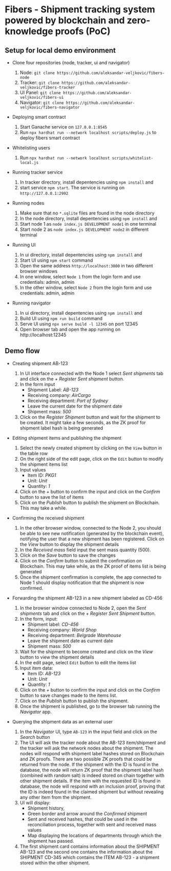 
# Fibers - Shipment tracking system powered by blockchain and zero-knowledge proofs (PoC)

## Setup for local demo environment
- Clone four repositories (node, tracker, ui and navigator)
	1. Node:  `git clone https://github.com/aleksandar-veljkovic/fibers-node`
	2. Tracker:  `git clone https://github.com/aleksandar-veljkovic/fibers-tracker`
	3. UI Panel:  `git clone https://github.com/aleksandar-veljkovic/fibers-ui`
	4. Navigator:  `git clone https://github.com/aleksandar-veljkovic/fibers-navigator`

- Deploying smart contract
	1. Start Ganache service on `127.0.0.1:8545`
	2. Run `npx hardhat run --network localhost scripts/deploy.js` to deploy fibers smart contract

- Whitelisting users
	1. Run `npx hardhat run --network localhost scripts/whitelist-local.js` 

- Running tracker service
	1. In tracker directory, install depentencies using `npm install` and
	2. start service `npm start`. The service is running on `http://127.0.0.1:2992`

- Running nodes
	1. Make sure that no `*.sqlite` files are found in the node directory
	2. In the node directory, install depentencies using `npm install` and
	3. Start node 1 as `node index.js DEVELOPMENT node1` in one terminal
	4. Start node 2 as `node index.js DEVELOPMENT node2` in different terminal

- Running UI
	1. In ui directory,  install depentencies using `npm install` and
	2. Start UI using `npm start` command
	3. Open the same address `http://localhost:3000` in two different browser windows
	4. In one window, select `Node 1` from the login form and use credentials: admin, admin
	5. In the other window, select `Node 2` from the login form and use credentials: admin, admin

- Running navigator
	1. In ui directory,  install depentencies using `npm install` and
	2. Build UI using `npm run build` command
	3. Serve UI using `npx serve build -l 12345` on port 12345
	4. Open browser tab and open the app running on http://localhost:12345

## Demo flow
- Creating shipment AB-123
	1. In UI interface connected with the Node 1 select *Sent shipments* tab and click on the *+ Register Sent shipment* button.
	2. In the form input
		- Shipment Label: *AB-123*
		- Receiving company: *AirCargo*
		- Receiving department: *Port of Sydney*
		- Leave the current date for the shipment date
		- Shipment mass: *500*
	3. Click on the *Register Shipment* button and wait for the shipment to be created. It might take a few seconds, as the ZK proof for shipment label hash is being generated

- Editing shipment items and publishing the shipment
	1. Select the newly created shipment by clicking on the `View` button in the table row
	2. On the right side of the edit page, click on the `Edit` button to modify the shipment items list
	3. Input values
		- Item ID: *PKG1*
		- Unit: *Unit*
		- Quantity: *1*
	4. Click on the *+* button to confirm the input and click on the *Confirm* button to save the list of items
	5. Click on the *Publish* button to publish the shipment on Blockchain. This may take a while.

- Confirming the received shipment
	1. In the other browser window, connected to the Node 2, you should be able to see new notification (generated by the blockchain event), notifying the user that a new shipment has been registered. Click on the *View* button to display the shipment details
	2. In the *Received mass* field input the sent mass quantity (500).
	3. Click on the *Save* button to save the changes
	4. Click on the *Confirm* button to submit the confirmation on Blockchain. This may take while, as the ZK proof of items list is being generated
	5. Once the shipment confirmation is complete, the app connected to Node 1 should display notification that the shipment is now confirmed.

- Forwarding the shipment AB-123 in a new shipment labeled as CD-456
	1. In the browser window connected to Node 2, open the *Sent shipments* tab and click on the *+ Register Sent Shipment* button.
	2. In the form, input:
		- Shipment label: *CD-456*
		- Receiving company: *World Shop*
		- Receiving department: *Belgrade Warehouse*
		- Leave the shipment date as current date
		- Shipment mass: *500*
	3. Wait for the shipment to become created and click on the *View* button to view the shipment details
	4. In the edit page, select `Edit` button to edit the items list
	5. Input item data:
		- Item ID: *AB-123*
		- Unit: *Unit*
		- Quantity: *1*
	6. Click on the *+* button to confirm the input and click on the *Confirm* button to save changes made to the items list.
	7. Click on the *Publish* button to publish the shipment.
	8. Once the shipment is published, go to the browser tab running the *Navigator* app.

- Querying the shipment data as an external user
	1. In the *Navigator* UI, type `AB-123` in the input field and click on the *Search* button
	2. The UI will ask the tracker node about the AB-123 item/shipment and the tracker will ask the network nodes about the shipment. The nodes will respond with shipment label hashes stored on Blockchain and ZK proofs. There are two possible ZK proofs that could be returned from the node. If the shipment with the ID is found in the database, the node will return ZK proof that the shipment label hash (combined with random salt) is indeed stored on chain together with other shipment details. If the item with the requested ID is found in database, the node will respond with an inclusion proof, proving that the ID is indeed found in the claimed shipment but without revealing any other item from the shipment.
	3. UI will display:
		- Shipment history,
		- Green border and arrow around the *Confirmed* shipment
		- Sent and received hashes, that could be used in the reconciliation process, together with sent and received mass values
		- Map displaying the locations of departments through which the shipment has passed.
	4. The first shipment card contains information about the SHIPMENT AB-123 and the second one contains the information about the SHIPMENT CD-345 which contains the ITEM AB-123 - a shipment stored within the other shipment.
